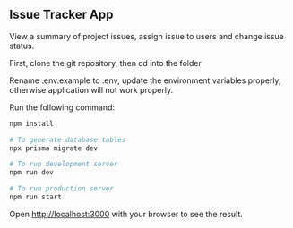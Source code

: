 ## Issue Tracker App

View a summary of project issues, assign issue to users and change issue status.

First, clone the git repository, then cd into the folder

Rename .env.example to .env, update the environment variables properly,
otherwise application will not work properly.

Run the following command:

```bash
npm install

# To generate database tables
npx prisma migrate dev

# To run development server
npm run dev

# To run production server
npm run start
```

Open [http://localhost:3000](http://localhost:3000) with your browser to see the result.
